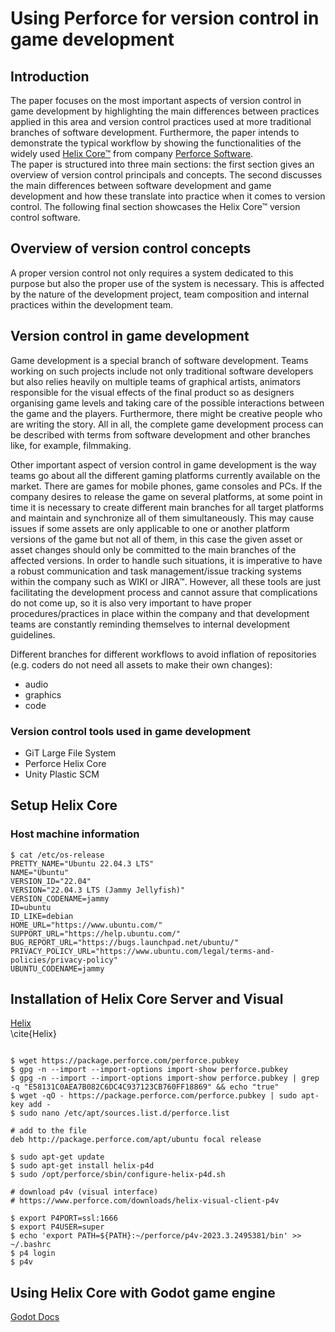 # Using Perforce for version control in game development

## Introduction
The paper focuses on the most important aspects of version control in game development by highlighting the main differences between practices applied in this area and version control practices used at more traditional branches of software development. Furthermore, the paper intends to demonstrate the typical workflow by showing the functionalities of the widely used [Helix Core&trade;](https://www.perforce.com/products/helix-core) from company [Perforce Software](https://www.perforce.com/).  
The paper is structured into three main sections: the first section gives an overview of version control principals and
concepts. The second discusses the main differences between software development and game development and how these translate into practice when it comes to version control.
The following final section showcases the Helix Core&trade; version control software.

## Overview of version control concepts
A proper version control not only requires a system dedicated to this purpose but also the proper use of the system is 
necessary. This is affected by the nature of the development project, team composition and internal practices within the 
development team.

## Version control in game development
Game development is a special branch of software development. Teams working on such projects include not only traditional software developers but also relies heavily on multiple teams of graphical artists, animators responsible for the visual effects of the final product so as designers organising game levels and taking care of the possible interactions
between the game and the players. Furthermore, there might be creative people who are writing the story. All in all, the
complete game development process can be described with terms from software development and other branches like, for example, filmmaking.  

Other important aspect of version control in game development is the way teams go about all the different gaming platforms
currently available on the market. There are games for mobile phones, game consoles and PCs. If the company desires to release the game on several platforms, at some point in time it is necessary to create different main branches for all 
target platforms and maintain and synchronize all of them simultaneously. This may cause issues if some assets are only
applicable to one or another platform versions of the game but not all of them, in this case the given asset or asset changes should only be committed to the main branches of the affected versions. In order to handle such situations, it is imperative to have a robust communication and task management/issue tracking systems within the company such as WIKI or JIRA&trade;. However, all these tools are just facilitating the development process and cannot assure that complications do not come up, so it is also very important to have proper procedures/practices in place within the company and that development teams are constantly reminding themselves to internal development guidelines.

Different branches for different workflows to avoid inflation of repositories (e.g. coders do not need all assets to make their own changes):
* audio
* graphics
* code

### Version control tools used in game development
* GiT Large File System
* Perforce Helix Core
* Unity Plastic SCM

## Setup Helix Core
### Host machine information
```
$ cat /etc/os-release
PRETTY_NAME="Ubuntu 22.04.3 LTS"
NAME="Ubuntu"
VERSION_ID="22.04"
VERSION="22.04.3 LTS (Jammy Jellyfish)"
VERSION_CODENAME=jammy
ID=ubuntu
ID_LIKE=debian
HOME_URL="https://www.ubuntu.com/"
SUPPORT_URL="https://help.ubuntu.com/"
BUG_REPORT_URL="https://bugs.launchpad.net/ubuntu/"
PRIVACY_POLICY_URL="https://www.ubuntu.com/legal/terms-and-policies/privacy-policy"
UBUNTU_CODENAME=jammy
```
## Installation of Helix Core Server and Visual
[Helix](https://help.perforce.com/helix-core/quickstart/Content/quickstart/admin-install-linux.html)  
\cite{Helix}
```

$ wget https://package.perforce.com/perforce.pubkey
$ gpg -n --import --import-options import-show perforce.pubkey
$ gpg -n --import --import-options import-show perforce.pubkey | grep -q "E58131C0AEA7B082C6DC4C937123CB760FF18869" && echo "true"
$ wget -qO - https://package.perforce.com/perforce.pubkey | sudo apt-key add -
$ sudo nano /etc/apt/sources.list.d/perforce.list

# add to the file
deb http://package.perforce.com/apt/ubuntu focal release

$ sudo apt-get update
$ sudo apt-get install helix-p4d
$ sudo /opt/perforce/sbin/configure-helix-p4d.sh

# download p4v (visual interface)
# https://www.perforce.com/downloads/helix-visual-client-p4v

$ export P4PORT=ssl:1666
$ export P4USER=super
$ echo 'export PATH=${PATH}:~/perforce/p4v-2023.3.2495381/bin' >> ~/.bashrc
$ p4 login
$ p4v
```

## Using Helix Core with Godot game engine
[Godot Docs](https://docs.godotengine.org/en/stable/)